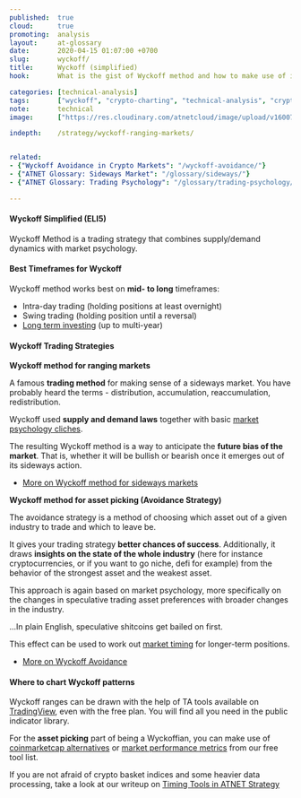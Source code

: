 ```yaml
---
published:  true
cloud:      true
promoting:  analysis
layout:     at-glossary
date:       2020-04-15 01:07:00 +0700
slug:       wyckoff/
title:      Wyckoff (simplified)
hook:       What is the gist of Wyckoff method and how to make use of it.

categories: [technical-analysis]
tags:       ["wyckoff", "crypto-charting", "technical-analysis", "crypto-exchange", "crypto-market"]
note:       technical
image:      ["https://res.cloudinary.com/atnetcloud/image/upload/v1600764172/atnet/pexels-tran-547766_hhvgnw.jpg"]

indepth:    /strategy/wyckoff-ranging-markets/


related:
- {"Wyckoff Avoidance in Crypto Markets": "/wyckoff-avoidance/"}
- {"ATNET Glossary: Sideways Market": "/glossary/sideways/"}
- {"ATNET Glossary: Trading Psychology": "/glossary/trading-psychology/"}

---
```


#### Wyckoff Simplified (ELI5)

Wyckoff Method is a trading strategy that combines supply/demand dynamics with market psychology.

#### Best Timeframes for Wyckoff

Wyckoff method works best on **mid- to long** timeframes:

* Intra-day trading (holding positions at least overnight)
* Swing trading (holding position until a reversal)
* [Long term investing](/strategy/crypto-investment/) (up to multi-year)

#### Wyckoff Trading Strategies

**Wyckoff method for ranging markets**

A famous **trading method** for making sense of a sideways market. You have probably heard the terms - distribution, accumulation, reaccumulation, redistribution.

Wyckoff used **supply and demand laws** together with basic [market psychology cliches](/glossary/market-psychology/).

The resulting Wyckoff method is a way to anticipate the **future bias of the market**. That is, whether it will be bullish or bearish once it emerges out of its sideways action.

* [More on Wyckoff method for sideways markets](/strategy/wyckoff-ranging-markets/)

**Wyckoff method for asset picking (Avoidance Strategy)**

The avoidance strategy is a method of choosing which asset out of a given industry to trade and which to leave be.

It gives your trading strategy **better chances of success**. Additionally, it draws **insights on the state of the whole industry** (here for instance cryptocurrencies, or if you want to go niche, defi for example) from the behavior of the strongest asset and the weakest asset.

This approach is again based on market psychology, more specifically on the changes in speculative trading asset preferences with broader changes in the industry.

...In plain English, speculative shitcoins get bailed on first.

This effect can be used to work out [market timing](/strategy/timing/) for longer-term positions.

* [More on Wyckoff Avoidance](/wyckoff-avoidance/)


#### Where to chart Wyckoff patterns

Wyckoff ranges can be drawn with the help of TA tools available on [TradingView](http://bit.ly/atnet-tv), even with the free plan. You will find all you need in the public indicator library.

For the **asset picking** part of being a Wyckoffian, you can make use of [coinmarketcap alternatives](/tools/#coinmarketcap-alternatives) or [market performance metrics](/tools/#market-performance-metrics) from our free tool list.

If you are not afraid of crypto basket indices and some heavier data processing, take a look at our writeup on [Timing Tools in ATNET Strategy](/strategy/timing/)
